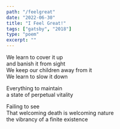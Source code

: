 ```yaml
---
path: "/feelgreat"
date: "2022-06-30"
title: "I Feel Great!"
tags: ["gatsby", "2018"]
type: "poem"
excerpt: ""
---
```


We learn to cover it up  
and banish it from sight  
We keep our children away from it  
We learn to slow it down

Everything to maintain  
a state of perpetual vitality

Failing to see  
That welcoming death is welcoming nature  
the vibrancy of a finite existence
